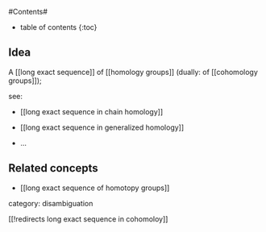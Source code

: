 
#Contents#
* table of contents
{:toc}

## Idea

A [[long exact sequence]] of [[homology groups]] (dually: of [[cohomology groups]]);

see:

* [[long exact sequence in chain homology]]

* [[long exact sequence in generalized homology]]

* ...

## Related concepts

* [[long exact sequence of homotopy groups]]

category: disambiguation


[[!redirects long exact sequence in cohomoloy]]
